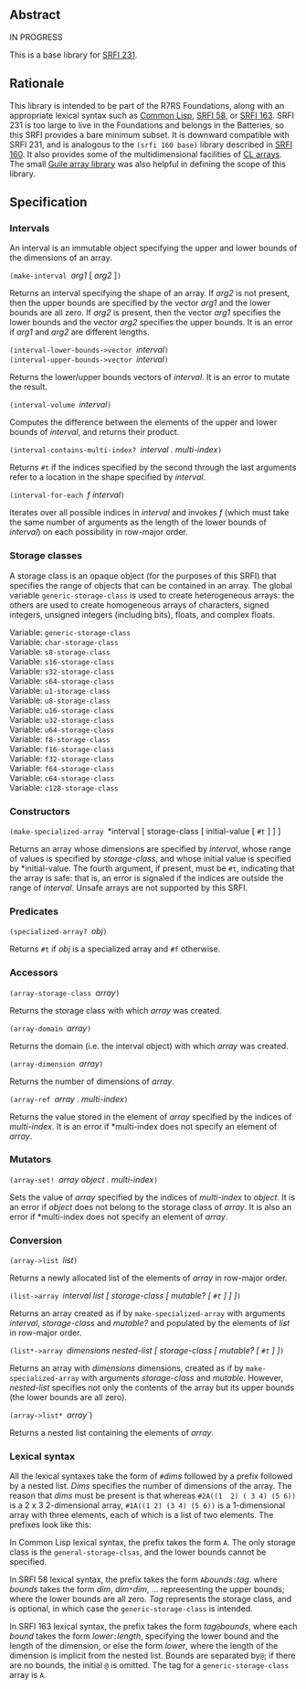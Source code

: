 ## Abstract

IN PROGRESS

This is a base library for [SRFI 231](https://srfi.schemers.org/srfi-231/srfi-231.html).

## Rationale ##

This library is intended to be part of the R7RS Foundations, along with an appropriate
lexical syntax such as
[Common Lisp](http://www.lispworks.com/documentation/lw50/CLHS/Body/02_dhl.htm),
[SRFI 58](https://srfi.schemers.org/srfi-58/srfi-58.html), or
[SRFI 163](https://srfi.schemers.org/srfi-163/srfi-163.html).  SRFI 231 is too large
to live in the Foundations and belongs in the Batteries, so this SRFI provides a bare minimum
subset.  It is downward compatible with SRFI 231, and is analogous
to the `(srfi 160 base)` library described in
[SRFI 160](https://srfi.schemers.org/srfi-160/srfi-160.html).
It also provides some of the multidimensional facilities of 
[CL arrays](http://www.ai.mit.edu/projects/iiip/doc/CommonLISP/HyperSpec/Body/sec_the_arrays_dictionary.html).  The small [Guile array library](https://www.gnu.org/software/guile/manual/html_node/Array-Procedures.html) was also helpful in defining the scope of this library.

## Specification

### Intervals

An interval is an immutable object specifying the upper and lower bounds of the dimensions of an array.

`(make-interval `*arg1* [ *arg2* ]`)`

Returns an interval specifying the shape of an array.  If *arg2* is not present, then the
upper bounds are specified by the vector *arg1* and the lower bounds are all zero.  If *arg2*
is present, then the vector *arg1* specifies the lower bounds and the vector *arg2* specifies
the upper bounds.  It is an error if *arg1* and *arg2* are different lengths.

`(interval-lower-bounds->vector `*interval*`)`  
`(interval-upper-bounds->vector `*interval*`)`

Returns the lower/upper bounds vectors of *interval*.  It is an error to mutate the result.

`(interval-volume `*interval*`)`

Computes the difference between the elements of the upper and lower bounds of *interval*, and
returns their product.

`(interval-contains-multi-index? `*interval . multi-index*`)`

Returns `#t` if the indices specified by the second through the last arguments
refer to a location in the shape specified by *interval*.

`(interval-for-each `*f interval*`)`

Iterates over all possible indices in *interval* and invokes *f* (which must
take the same number of arguments as the length of the lower bounds of *interval*)
on each possibility in row-major order.

### Storage classes

A storage class is an opaque object (for the purposes of this SRFI)
that specifies the range of objects that can be contained in an array.
The global variable `generic-storage-class` is used to create heterogeneous
arrays: the others are used to create homogeneous arrays of characters,
signed integers, unsigned integers (including bits), floats, and complex floats.

Variable: `generic-storage-class`  
Variable: `char-storage-class`  
Variable: `s8-storage-class `  
Variable: `s16-storage-class`  
Variable: `s32-storage-class`  
Variable: `s64-storage-class`  
Variable: `u1-storage-class`  
Variable: `u8-storage-class`  
Variable: `u16-storage-class`  
Variable: `u32-storage-class`  
Variable: `u64-storage-class`  
Variable: `f8-storage-class`  
Variable: `f16-storage-class`  
Variable: `f32-storage-class`  
Variable: `f64-storage-class `  
Variable: `c64-storage-class`  
Variable: `c128-storage-class`

### Constructors

`(make-specialized-array `*interval [ storage-class [ initial-value [ `#t` ] ] ]

Returns an array whose dimensions are specified by *interval*, whose range of values
is specified by *storage-class*, and whose initial value is specified by *initial-value.
The fourth argument, if present, must be `#t`, indicating that the array is safe:
that is, an error is signaled if the indices are outside the range of *interval*.
Unsafe arrays are not supported by this SRFI.


### Predicates

`(specialized-array? `*obj*`)`

Returns `#t` if *obj* is a specialized array and `#f` otherwise.

### Accessors

`(array-storage-class `*array*`)`

Returns the storage class with which *array* was created.

`(array-domain `*array*`)`

Returns the domain (i.e. the interval object) with which *array* was created.

`(array-dimension `*array*`)`

Returns the number of dimensions of *array*.

`(array-ref `*array . multi-index*`)`

Returns the value stored in the element of *array* specified by the indices of *multi-index*.
It is an error if *multi-index does not specify an element of *array*.
### Mutators

`(array-set! `*array object . multi-index*`)`

Sets the value of *array* specified by the indices of *multi-index* to *object*.  It is an error
if *object* does not belong to the storage class of *array*.  It is also an error
if *multi-index does not specify an element of *array*.

### Conversion

`(array->list `*list*`)`

Returns a newly allocated list of the elements of *array* in row-major order.

`(list->array `*interval list [ storage-class [ mutable? [ `#t` ] ] ]*`)`

Returns an array created as if by `make-specialized-array` with arguments
*interval*, *storage-class* and *mutable?* and populated by the elements of *list* in
row-major order.

`(list*->array `*dimensions nested-list [ storage-class [ mutable? [ `#t` ] ]*`)`

Returns an array with *dimensions* dimensions,
created as if by `make-specialized-array` with arguments *storage-class*
and *mutable*.  However, *nested-list* specifies not only the contents of
the array but its upper bounds (the lower bounds are all zero).

`(array->list* `*array*`)

Returns a nested list containing the elements of *array*.

### Lexical syntax

All the lexical syntaxes take the form of `#`*dims* followed by a prefix
followed by a nested list.  *Dims* specifies the number of dimensions of the array.
The reason that *dims* must be present
is that whereas `#2A((1  2) ( 3 4) (5 6))` is a 2 x 3 2-dimensional array,
`#1A((1 2) (3 4) (5 6))` is a 1-dimensional array with three elements, each of which
is a list of two elements.  The prefixes look like this:

In Common Lisp lexical syntax, the prefix takes the form `A`.
The only storage class is the `general-storage-clsas`, and the
lower bounds cannot be specified.

In SRFI 58 lexical syntax, the prefix takes the form `A`*bounds*`:`*tag*. where
*bounds* takes the form *dim*, *dim*`*`*dim*, ... repreesenting the upper bounds;
where the lower bounds are all zero. *Tag* represents the storage class,
and is optional, in which case the `generic-storage-class` is intended.

In SRFI 163 lexical syntax, the prefix takes the form *tag*`@`*bounds*, where
each *bound* takes the form *lower*`:`*length*, specifying the lower bound
and the length of the dimension, or else the form *lower*, where the length
of the dimension is implicit from the nested list.  Bounds are separated by`@`;
if there are no bounds, the initial `@` is omitted.
The tag for a `generic-storage-class` array is `A`.
